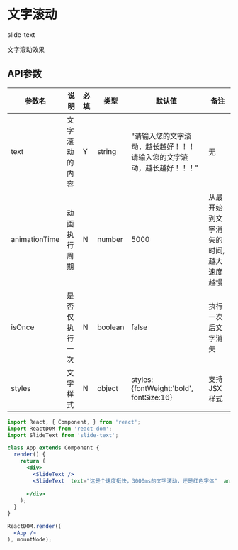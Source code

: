 # 文字滚动

slide-text

文字滚动效果

## API参数

| 参数名 | 说明 | 必填 | 类型 | 默认值 | 备注 |
| ------ | ---- | ---- | ---- | ------ | ---- |
|     text   |  文字滚动的内容    |    Y  |   string   |    "请输入您的文字滚动，越长越好！！！请输入您的文字滚动，越长越好！！！"    |   无   |
| animationTime | 动画执行周期 | N | number | 5000 | 从最开始到文字消失的时间,越大速度越慢 |
| isOnce | 是否仅执行一次 | N | boolean   | false | 执行一次后文字消失 |
| styles | 文字样式 | N | object |   styles:{fontWeight:'bold', fontSize:16} | 支持JSX样式 |
````jsx
import React, { Component, } from 'react';
import ReactDOM from 'react-dom';
import SlideText from 'slide-text';

class App extends Component {
  render() {
    return (
      <div>
        <SlideText />
        <SlideText  text="这是个速度挺快，3000ms的文字滚动，还是红色字体"  animationTime={3000} styles={{color:'red'}}/>

      </div>
    );
  }
}

ReactDOM.render((
  <App />
), mountNode);
````
